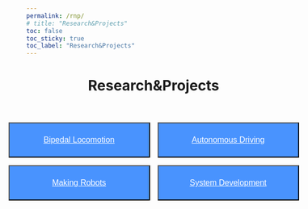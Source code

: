 ```yaml
---
permalink: /rnp/
# title: "Research&Projects"
toc: false
toc_sticky: true
toc_label: "Research&Projects"
---
```

<!-- 
**[Bipedal Locomotion](/rnp/bl/)**{: .btn .btn--primary }

**[Autonomous Driving](/rnp/ad/)**{: .btn .btn--primary }
<br>

**[Making Robots](/rnp/robot/)**{: .btn .btn--primary }

**[Connected System](/rnp/cs/)**{: .btn .btn--primary } -->
<head>
    <meta charset="UTF-8">
    <meta name="viewport" content="width=device-width, initial-scale=1.0">
    <style>
        .button-container {
            display: flex;
            justify-content: center;
            margin-top: 50px; /* Adjust this value as needed */
        }
        .matrix {
            display: grid;
            grid-template-columns: 1fr 1fr;
            gap: 15px;
        }
        .matrix button {
            /* padding: 30px 80px; */
            font-size: 16px;
            width: 280px;
            height: 70px;
            color: white;
        }
    </style>
</head>
<body>
    <header>
        <h1>Research&Projects</h1>
    </header>
    <div class="button-container">
        <div class="matrix">
            <a href="/rnp/bl/"><button style="background-color: #4993FE;"><u>Bipedal Locomotion</u></button></a>
            <a href="/rnp/ad/"><button style="background-color: #4993FE;"><u>Autonomous Driving</u></button></a>
            <a href="/rnp/robot/"><button style="background-color: #4993FE;"><u>Making Robots</u></button></a>
            <a href="/rnp/cs/"><button style="background-color: #4993FE;"><u>System Development</u></button></a>
        </div>
    </div>
</body>
